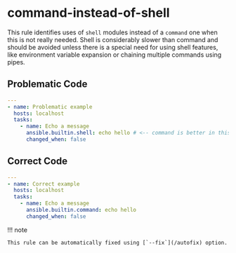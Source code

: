 # command-instead-of-shell

This rule identifies uses of `shell` modules instead of a `command` one when
this is not really needed. Shell is considerably slower than command and should
be avoided unless there is a special need for using shell features, like
environment variable expansion or chaining multiple commands using pipes.

## Problematic Code

```yaml
---
- name: Problematic example
  hosts: localhost
  tasks:
    - name: Echo a message
      ansible.builtin.shell: echo hello # <-- command is better in this case
      changed_when: false
```

## Correct Code

```yaml
---
- name: Correct example
  hosts: localhost
  tasks:
    - name: Echo a message
      ansible.builtin.command: echo hello
      changed_when: false
```

!!! note

    This rule can be automatically fixed using [`--fix`](/autofix) option.
